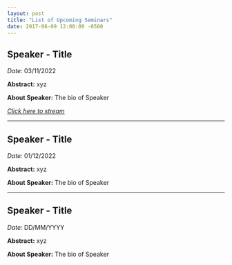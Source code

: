 ```yaml
---
layout: post
title: "List of Upcoming Seminars"
date: 2017-06-09 12:00:00 -0500
---
```



Speaker - Title
--
*Date:* 03/11/2022

**Abstract:**
xyz

**About Speaker:**
The bio of Speaker

<a href="https://www.youtube.com/watch?v=xko5jLTjLb0&ab_channel=ComNetsBremen" target="_blank">*Click here to stream*</a>

---

Speaker - Title
--
*Date:* 01/12/2022

**Abstract:**
xyz

**About Speaker:**
The bio of Speaker

---

Speaker - Title
--
*Date:* DD/MM/YYYY

**Abstract:**
xyz

**About Speaker:**
The bio of Speaker

<!-- - 03/11/22: Talk 3
- 01/12/22: Talk 4
- 05/01/23: Talk 5
- 02/02/23: Talk 6
- 02/03/23: Talk 7 -->
